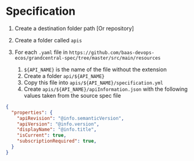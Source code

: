 # Specification

1. Create a destination folder path [Or repository]
2. Create a folder called `apis`

3. For each `.yaml` file in `https://github.com/baas-devops-ecos/grandcentral-spec/tree/master/src/main/resources`

    1. `${API_NAME}` is the name of the file without the extension
    2. Create a folder `api/${API_NAME}`
    3. Copy this file into `apis/${API_NAME}/specification.yml`
    4. Create `apis/${API_NAME}/apiInformation.json` with the following values taken from the source spec file

```json
{
  "properties": {
    "apiRevision": "@info.semanticVersion",
    "apiVersion": "@info.version",
    "displayName": "@info.title",
    "isCurrent": true,
    "subscriptionRequired": true,
  }
}
```